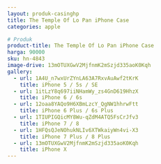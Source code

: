 ```yaml
---
layout: produk-casinghp
title: The Temple Of Lo Pan iPhone Case
categories: apple

# Produk
product-title: The Temple Of Lo Pan iPhone Case
harga: 90000
sku: hn-4843
image-drive: 13mOTUXGwV2MjfnmK2mSzjd335aoK0Kqh
gallery:
  - url: 1A4U_n7wxUrZYnLA63A7RxvAuAwf2tKrK
    title: iPhone 5 / 5s / SE
  - url: 1itLzY8q697iiNHamWy_zs4GnD619HhzX
    title: iPhone 6 / 6s
  - url: 12oaa8YAQo9H6XBmLzcY_QgNW1hhrwFtt
    title: iPhone 6 Plus / 6s Plus
  - url: 1TIUPIGQicMY8Wu-qZdM4ATQ5FsCrJfv3
    title: iPhone 7 / 8
  - url: 1HFQsQJeNOhukNLIv6XTWkaiyWn4vi-X3
    title: iPhone 7 Plus / 8 Plus
  - url: 13mOTUXGwV2MjfnmK2mSzjd335aoK0Kqh
    title: iPhone X
---
```

